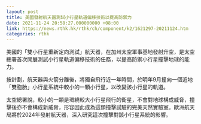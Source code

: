 ```yaml
---
layout: post
title: 美國發射航天器測試小行星軌道偏移技術以提高防禦力
date: 2021-11-24 20:58:27.000000000 +08:00
link: https://news.rthk.hk/rthk/ch/component/k2/1621297-20211124.htm
categories: rthk
---
```


美國的「雙小行星重新定向測試」航天器，在加州太空軍事基地發射升空，是太空總署首次開展測試小行星軌道偏移技術的任務，以提高防禦小行星撞擊地球的能力。

按計劃，航天器與火箭分離後，將獨自飛行近一年時間，於明年9月撞向一個近地「雙胞胎」小行星系統中較小的一顆小行星，以改變該小行星的軌道。

太空總署說，較小的一顆是環繞較大小行星飛行的衛星，不會對地球構成威脅，撞擊後亦不會構成新威脅，形容因此成為這類撞擊試驗的完美天然實驗室。歐洲航天局將於2024年發射航天器，深入研究這次撞擊對該小行星系統的影響。
